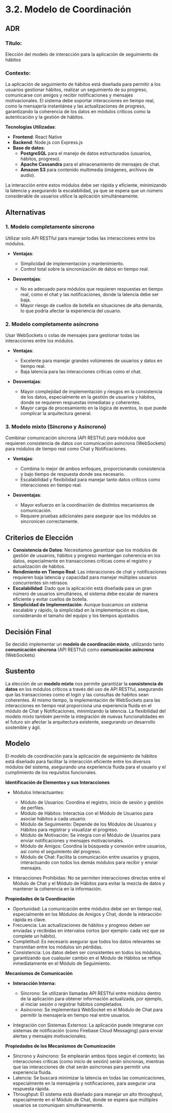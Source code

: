 # 3.2. Modelo de Coordinación


## ADR


### Titulo:

Elección del modelo de interacción para la aplicación de seguimiento de hábitos

### Contexto:  
La aplicación de seguimiento de hábitos está diseñada para permitir a los usuarios gestionar hábitos, realizar un seguimiento de su progreso, comunicarse con amigos y recibir notificaciones y mensajes motivacionales. El sistema debe soportar interacciones en tiempo real, como la mensajería instantánea y las actualizaciones de progreso, garantizando la coherencia de los datos en módulos críticos como la autenticación y la gestión de hábitos.

**Tecnologías Utilizadas**:

- **Frontend**: React Native
- **Backend**: Node.js con Express.js
- **Base de datos**: 
   - **PostgreSQL** para el manejo de datos estructurados (usuarios, hábitos, progreso).
   - **Apache Cassandra** para el almacenamiento de mensajes de chat.
   - **Amazon S3** para contenido multimedia (imágenes, archivos de audio).

La interacción entre estos módulos debe ser rápida y eficiente, minimizando la latencia y asegurando la escalabilidad, ya que se espera que un número considerable de usuarios utilice la aplicación simultáneamente.


## Alternativas

### 1. Modelo completamente síncrono
Utilizar solo API RESTful para manejar todas las interacciones entre los módulos.

- **Ventajas**:  
  - Simplicidad de implementación y mantenimiento.
  - Control total sobre la sincronización de datos en tiempo real.

- **Desventajas**:  
  - No es adecuado para módulos que requieren respuestas en tiempo real, como el chat y las notificaciones, donde la latencia debe ser baja.
  - Mayor riesgo de cuellos de botella en situaciones de alta demanda, lo que podría afectar la experiencia del usuario.

### 2. Modelo completamente asíncrono  
Usar WebSockets o colas de mensajes para gestionar todas las interacciones entre los módulos.

- **Ventajas**:  
  - Excelente para manejar grandes volúmenes de usuarios y datos en tiempo real.
  - Baja latencia para las interacciones críticas como el chat.

- **Desventajas**:  
  - Mayor complejidad de implementación y riesgos en la consistencia de los datos, especialmente en la gestión de usuarios y hábitos, donde se requieren respuestas inmediatas y coherentes.
  - Mayor carga de procesamiento en la lógica de eventos, lo que puede complicar la arquitectura general.

### 3. Modelo mixto (Síncrono y Asíncrono)  
Combinar comunicación síncrona (API RESTful) para módulos que requieren consistencia de datos con comunicación asíncrona (WebSockets) para módulos de tiempo real como Chat y Notificaciones.

- **Ventajas**:  
  - Combina lo mejor de ambos enfoques, proporcionando consistencia y bajo tiempo de respuesta donde sea necesario.
  - Escalabilidad y flexibilidad para manejar tanto datos críticos como interacciones en tiempo real.

- **Desventajas**:  
  - Mayor esfuerzo en la coordinación de distintos mecanismos de comunicación.
  - Requiere pruebas adicionales para asegurar que los módulos se sincronicen correctamente.


## Criterios de Elección
- **Consistencia de Datos**: Necesitamos garantizar que los módulos de gestión de usuarios, hábitos y progreso mantengan coherencia en los datos, especialmente en transacciones críticas como el registro y actualización de hábitos.
- **Rendimiento en Tiempo Real**: Las interacciones de chat y notificaciones requieren baja latencia y capacidad para manejar múltiples usuarios concurrentes sin retrasos.
- **Escalabilidad**: Dado que la aplicación está diseñada para un gran número de usuarios simultáneos, el sistema debe escalar de manera eficiente y evitar cuellos de botella.
- **Simplicidad de Implementación**: Aunque buscamos un sistema escalable y rápido, la simplicidad en la implementación es clave, considerando el tamaño del equipo y los tiempos ajustados.


## Decisión Final
Se decidió implementar un **modelo de coordinación mixto**, utilizando tanto **comunicación síncrona** (API RESTful) como **comunicación asíncrona** (WebSockets)


## Sustento
La elección de un **modelo mixto** nos permite garantizar la **consistencia de datos** en los módulos críticos a través del uso de API RESTful, asegurando que las transacciones como el login y las consultas de habitos sean coherentes. Al mismo tiempo, la implementación de WebSockets para las interacciones en tiempo real proporciona una experiencia fluida en el módulo de Chat y Notificaciones, minimizando la latencia. La flexibilidad del modelo mixto también permite la integración de nuevas funcionalidades en el futuro sin afectar la arquitectura existente, asegurando un desarrollo sostenible y ágil.



## Modelo

El modelo de coordinación para la aplicación de seguimiento de hábitos está diseñado para facilitar la interacción eficiente entre los diversos módulos del sistema, asegurando una experiencia fluida para el usuario y el cumplimiento de los requisitos funcionales.

**Identificación de Elementos y sus Interacciones**

- Módulos Interactuantes:

  - Módulo de Usuarios: Coordina el registro, inicio de sesión y gestión de perfiles.
  - Módulo de Hábitos: Interactúa con el Módulo de Usuarios para asociar hábitos a cada usuario.
  - Módulo de Seguimiento: Depende de los Módulos de Usuarios y Hábitos para registrar y visualizar el progreso.
  - Módulo de Motivación: Se integra con el Módulo de Usuarios para enviar notificaciones y mensajes motivacionales.
  - Módulo de Amigos: Coordina la búsqueda y conexión entre usuarios, así como el seguimiento del progreso.
  - Módulo de Chat: Facilita la comunicación entre usuarios y grupos, interactuando con todos los demás módulos para recibir y enviar mensajes.
- Interacciones Prohibidas: No se permiten interacciones directas entre el Módulo de Chat y el Módulo de Hábitos para evitar la mezcla de datos y mantener la coherencia en la información.

**Propiedades de la Coordinación**
  - Oportunidad: La comunicación entre módulos debe ser en tiempo real, especialmente en los Módulos de Amigos y Chat, donde la interacción rápida es clave.
  - Frecuencia: Las actualizaciones de hábitos y progreso deben ser enviadas y recibidas en intervalos cortos (por ejemplo: cada vez que se complete un hábito).
  - Completitud: Es necesario asegurar que todos los datos relevantes se transmitan entre los módulos sin pérdidas.
  - Consistencia: Los datos deben ser consistentes en todos los módulos, garantizando que cualquier cambio en el Módulo de Hábitos se refleje inmediatamente en el Módulo de Seguimiento.
    
**Mecanismos de Comunicación**

- **Interacción Interna:**

  - Síncrono: Se utilizarán llamadas API RESTful entre módulos dentro de la aplicación para obtener información actualizada, por ejemplo, al iniciar sesión o registrar hábitos completados.
  - Asíncrono: Se implementará WebSocket en el Módulo de Chat para permitir la mensajería en tiempo real entre usuarios.

- Integración con Sistemas Externos: La aplicación puede integrarse con sistemas de notificación (como Firebase Cloud Messaging) para enviar alertas y mensajes motivacionales.

**Propiedades de los Mecanismos de Comunicación**
  - Síncrono y Asíncrono: Se emplearán ambos tipos según el contexto; las interacciones críticas (como inicio de sesión) serán síncronas, mientras que las interacciones de chat serán asíncronas para permitir una experiencia fluida.
  - Latencia: Se buscará minimizar la latencia en todas las comunicaciones, especialmente en la mensajería y notificaciones, para asegurar una respuesta rápida.
  - Throughput: El sistema está diseñado para manejar un alto throughput, especialmente en el Módulo de Chat, donde se espera que múltiples usuarios se comuniquen simultáneamente.







